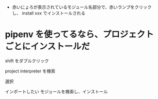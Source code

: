 * 赤いにょろが表示されているモジュール名部分で、赤いランプをクリックし、
install xxx でインストールされる





# pipenv を使ってるなら、プロジェクトごとにインストールだ


shift をダブルクリック

project interpreter を検索

選択

インポートしたい モジュールを検索し、インストール
